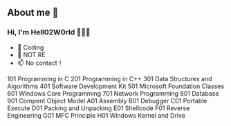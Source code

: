 ## About me 👋

### Hi, I'm Hell02W0rld 👋👋👋

- 🔭 Coding
- 🌱 NOT RE
- 📫 No contact！

101 Programming in C
201 Programming in C++
301 Data Structures and Algorithms
401 Software Development Kit
501 Microsoft Foundation Classes
601 Windows Core Programming
701 Network Programming
801 Database
901 Compent Object Model
A01 Assembly
B01 Debugger
C01 Portable Execute
D01 Packing and Unpacking
E01 Shellcode
F01 Reverse Engineering
G01 MFC Principle
H01 Windows Kernel and Drive
